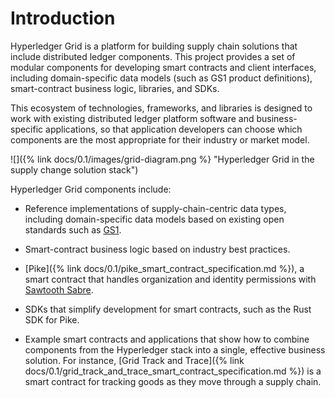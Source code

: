 # Introduction

<!--
  Copyright (c) 2019-2020 Cargill Incorporated
  Copyright (c) 2015-2017 Intel Corporation
  Licensed under Creative Commons Attribution 4.0 International License
  https://creativecommons.org/licenses/by/4.0/
-->

Hyperledger Grid is a platform for building supply chain solutions that include
distributed ledger components. This project provides a set of modular
components for developing smart contracts and client interfaces, including
domain-specific data models (such as GS1 product definitions), smart-contract
business logic, libraries, and SDKs.

This ecosystem of technologies, frameworks, and libraries is designed to
work with existing distributed ledger platform software and business-specific
applications, so that application developers can choose which components are
the most appropriate for their industry or market model.

![]({% link docs/0.1/images/grid-diagram.png %}
"Hyperledger Grid in the supply change solution stack")

Hyperledger Grid components include:

* Reference implementations of supply-chain-centric data types, including
  domain-specific data models based on existing open standards such as
  [GS1](https://www.gs1.org/standards).

* Smart-contract business logic based on industry best practices.

* [Pike]({% link docs/0.1/pike_smart_contract_specification.md %}),
  a smart contract that handles organization and identity permissions
  with [Sawtooth Sabre](https://github.com/hyperledger/sawtooth-sabre).

* SDKs that simplify development for smart contracts, such as the Rust SDK for
  Pike.

* Example smart contracts and applications that show how to combine components
  from the Hyperledger stack into a single, effective business solution. For
  instance, [Grid Track and
  Trace]({% link docs/0.1/grid_track_and_trace_smart_contract_specification.md
  %})
  is a smart contract for tracking goods as they move through a supply chain.
